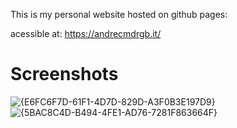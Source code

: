 This is my personal website hosted on github pages:

acessible at: https://andrecmdrgb.it/

# Screenshots
![{E6FC6F7D-61F1-4D7D-829D-A3F0B3E197D9}](https://github.com/user-attachments/assets/b8745ddb-4d09-415c-81ce-8cee045e8e08)
![{5BAC8C4D-B494-4FE1-AD76-7281F863664F}](https://github.com/user-attachments/assets/a76cfc80-3f20-4cdb-ac59-1d230e08d216)

